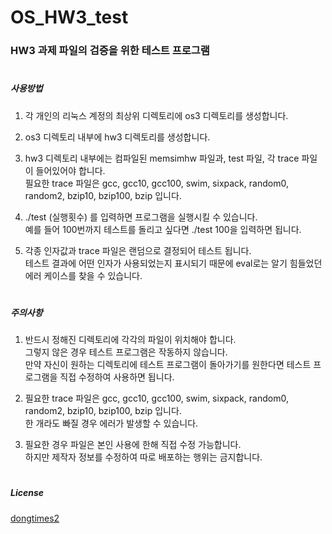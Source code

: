 # OS_HW3_test

### HW3 과제 파일의 검증을 위한 테스트 프로그램

#

##### 사용방법

1. 각 개인의 리눅스 계정의 최상위 디렉토리에 os3 디렉토리를 생성합니다.

2. os3 디렉토리 내부에 hw3 디렉토리를 생성합니다.

3. hw3 디렉토리 내부에는 컴파일된 memsimhw 파일과, test 파일, 각 trace 파일이 들어있어야 합니다.  
   필요한 trace 파일은 gcc, gcc10, gcc100, swim, sixpack, random0, random2, bzip10, bzip100, bzip 입니다.

4. ./test (실행횟수) 를 입력하면 프로그램을 실행시킬 수 있습니다.  
   예를 들어 100번까지 테스트를 돌리고 싶다면 ./test 100을 입력하면 됩니다.

5. 각종 인자값과 trace 파일은 랜덤으로 결정되어 테스트 됩니다.  
   테스트 결과에 어떤 인자가 사용되었는지 표시되기 때문에 eval로는 알기 힘들었던 에러 케이스를 찾을 수 있습니다.

#

##### 주의사항

1. 반드시 정해진 디렉토리에 각각의 파일이 위치해야 합니다.  
   그렇지 않은 경우 테스트 프로그램은 작동하지 않습니다.  
   만약 자신이 원하는 디렉토리에 테스트 프로그램이 돌아가기를 원한다면 테스트 프로그램을 직접 수정하여 사용하면 됩니다.

2. 필요한 trace 파일은 gcc, gcc10, gcc100, swim, sixpack, random0, random2, bzip10, bzip100, bzip 입니다.  
   한 개라도 빠질 경우 에러가 발생할 수 있습니다.

3. 필요한 경우 파일은 본인 사용에 한해 직접 수정 가능합니다.  
   하지만 제작자 정보를 수정하여 따로 배포하는 행위는 금지합니다.

#

##### License

[dongtimes2](https://github.com/dongtimes2)
